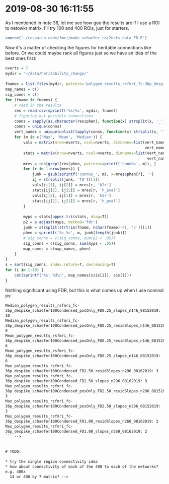 # 2019-08-30 16:11:55

As I mentioned in note 36, let me see how goo the results are if I use a ROI to
netowkr matrix. I'll try 100 and 400 ROIs, just for starters.

```R
source('~/research_code/fmri/make_schaefer_roi2nets_data_FD.R')
```

<!-- # 2019-08-16 11:18:26

And let's make sure that residualizing the connections before taking the slope takes
care of all associations with FD:

```r
a = read.csv('~/data/heritability_change/rsfmri_fc-36p_despike_schaefer100Condensed_posOnly_FD0.25_slopes_n146_08152019.csv')
mycols = colnames(a)[grepl(colnames(a), pattern='connMedian')]
ar = read.csv('~/data/heritability_change/rsfmri_fc-36p_despike_schaefer100Condensed_posOnly_FD0.25_residSlopes_n146_08152019.csv')
ps = sapply(mycols, function(x) cor.test(a$qc, a[, x], method='spearman')$p.value)
sum(ps<.05)
[1] 28
ps2 = p.adjust(ps, method='fdr')
sum(ps2<.05)
[1] 28
ps = sapply(mycols, function(x) cor.test(ar$qc, ar[, x], method='spearman')$p.value)
sum(ps<.05)
[1] 0
idx = grepl(colnames(ar), pattern='conn')
write.table(colnames(ar)[idx],
            file='~/data/heritability_change/condensed_schaefer100_conns.txt',
            col.names=F, row.names=F, quote=F)
```

OK, let's see if there is any heritability in the condensed matrices.

```bash
# desktop
# remove the double quotes from the files otherwise SOLAR can't run
cd ~/data/heritability_change/
for f in `/bin/ls rsfmri_fc-36p_despike_schaefer100Condensed*08152019.csv`; do
    sed -i -e "s/\"//g" $f;
done
```

This should take too long to run, so we can do it in the desktop or even
interactively:

```bash
cd ~/data/heritability_change/
rm swarm.sch100c
for f in `/bin/ls rsfmri_fc-36p_despike_schaefer100Condensed*081?2019.csv`; do
    phen=`echo $f | sed "s/\.csv//"`;
    echo "bash ~/research_code/run_solar_parallel.sh $phen " \
        "~/data/heritability_change/condensed_schaefer100_conns.txt" >> swarm.sch100c;
done
# these run quite fast, so I can just run it all here:
bash swarm.sch100c
```

And collect everything:

```bash
cd ~/data/tmp;
for f in `/bin/ls ~/data/heritability_change/rsfmri_fc-36p_despike_schaefer100Condensed*081?2019.csv`; do
    pheno=`echo $f | sed "s/\.csv//" | cut -d"/" -f 6`;
    echo "Working on $pheno";
    cd $pheno;
    tar -zxf *tgz;
    echo "  Compiling...";
    python ~/research_code/compile_solar_multivar_results.py $pheno;
    echo "  Cleaning up...";
    rm conn*;
    cd ..;
done
```

Now it's a matter of checking the figures for heritable connections like before.
Or we could maybe rank all figures just so we have an idea of the best ones
first:

```r
nverts = 7
mydir = '~/data/heritability_change/'

fnames = list.files(mydir, pattern='polygen_results_rsfmri_fc-36p_despike_schaefer100C.*lopes.*\\.csv')
map_names = c()
sig_conns = c()
for (fname in fnames) {
    # read in the results
    res = read.csv(sprintf('%s/%s', mydir, fname))
    # figuring out possible connections
    conns = sapply(as.character(res$phen), function(x) strsplit(x, '_')[[1]][2])
    conns = unique(conns)
    vert_names = unique(unlist(lapply(conns, function(x) strsplit(x, 'TO')[[1]])))
    for (m in c('Max', 'Mean', 'Median')) {
        vals = matrix(nrow=nverts, ncol=nverts, dimnames=list(vert_names,
                                                              vert_names))
        stats = matrix(nrow=nverts, ncol=nverts, dimnames=list(vert_names,
                                                               vert_names))
        mres = res[grepl(res$phen, pattern=sprintf('conn%s', m)), ]
        for (r in 1:nrow(mres)) {
            junk = gsub(sprintf('conn%s_', m), x=mres$phen[r], '')
            ij = strsplit(junk, 'TO')[[1]]
            vals[ij[1], ij[2]] = mres[r, 'h2r']
            stats[ij[1], ij[2]] = mres[r, 'h_pval']
            vals[ij[2], ij[1]] = mres[r, 'h2r']
            stats[ij[2], ij[1]] = mres[r, 'h_pval']
        }

        myps = stats[upper.tri(stats, diag=T)]
        p2 = p.adjust(myps, method='fdr')
        junk = strsplit(strtrim(fname, nchar(fname)-4), '/')[[1]]
        phen = sprintf('%s_%s', m, junk[length(junk)])
        # sig_conns = c(sig_conns, sum(p2 < .05))
        sig_conns = c(sig_conns, sum(myps < .05))
        map_names = c(map_names, phen)
    }
}
s = sort(sig_conns, index.return=T, decreasing=T)
for (i in 1:10) {
    cat(sprintf('%s: %d\n', map_names[s$ix[i]], s$x[i]))
}
```

Nothing significant using FDR, but this is what comes up when I use nominal ps:

```
Median_polygen_results_rsfmri_fc-36p_despike_schaefer100Condensed_posOnly_FD0.25_slopes_n146_08152019: 10
Median_polygen_results_rsfmri_fc-36p_despike_schaefer100Condensed_posOnly_FD0.25_residSlopes_n146_08152019: 9
Mean_polygen_results_rsfmri_fc-36p_despike_schaefer100Condensed_posOnly_FD0.25_residSlopes_n146_08152019: 6
Mean_polygen_results_rsfmri_fc-36p_despike_schaefer100Condensed_posOnly_FD0.25_slopes_n146_08152019: 6
Max_polygen_results_rsfmri_fc-36p_despike_schaefer100Condensed_FD2.50_residSlopes_n296_08162019: 3
Max_polygen_results_rsfmri_fc-36p_despike_schaefer100Condensed_FD2.50_slopes_n296_08162019: 3
Max_polygen_results_rsfmri_fc-36p_despike_schaefer100Condensed_posOnly_FD2.50_residSlopes_n296_08152019: 3
Max_polygen_results_rsfmri_fc-36p_despike_schaefer100Condensed_posOnly_FD2.50_slopes_n296_08152019: 3
Max_polygen_results_rsfmri_fc-36p_despike_schaefer100Condensed_FD1.00_residSlopes_n260_08162019: 2
Max_polygen_results_rsfmri_fc-36p_despike_schaefer100Condensed_FD1.00_slopes_n260_08162019: 2
```

OK, so let's check how the pictures look:

```r
#desktop
nverts = 7
mydir = '~/data/heritability_change/'
library(corrplot)

fnames = list.files(mydir, pattern='polygen_results_rsfmri_fc-36p_despike_schaefer100C.*lopes.*\\.csv')
for (fname in fnames) {
    # read in the results
    cat(sprintf('Reading in %s\n', fname))
    res = read.csv(sprintf('%s/%s', mydir, fname))
    # figuring out possible connections
    conns = sapply(as.character(res$phen), function(x) strsplit(x, '_')[[1]][2])
    conns = unique(conns)
    vert_names = unique(unlist(lapply(conns, function(x) strsplit(x, 'TO')[[1]])))
    for (m in c('Max', 'Mean', 'Median')) {
        vals = matrix(nrow=nverts, ncol=nverts, dimnames=list(vert_names,
                                                              vert_names))
        stats = matrix(nrow=nverts, ncol=nverts, dimnames=list(vert_names,
                                                               vert_names))
        mres = res[grepl(res$phen, pattern=sprintf('conn%s', m)), ]
        for (r in 1:nrow(mres)) {
            junk = gsub(sprintf('conn%s_', m), x=mres$phen[r], '')
            ij = strsplit(junk, 'TO')[[1]]
            vals[ij[1], ij[2]] = mres[r, 'h2r']
            stats[ij[1], ij[2]] = mres[r, 'h_pval']
            vals[ij[2], ij[1]] = mres[r, 'h2r']
            stats[ij[2], ij[1]] = mres[r, 'h_pval']
        }
        # plotting
        junk = strsplit(strtrim(fname, nchar(fname)-4), '/')[[1]]
        phen = sprintf('%s_%s', m, junk[length(junk)])
        pdf(sprintf('~/tmp/%s.pdf', phen))
        corrplot(vals, type="upper", method='color', diag=T,
                p.mat = stats, sig.level = .05, insig = "blank", is.corr=F, tl.cex=.8)
        title(phen, cex.main=.8)
        dev.off()
    }
}
```

No, unfortunately it's all like this:

![](images/2019-08-16-14-11-38.png)

So, somatomotor dominating everything, even thought I have removed QC slope
already. Maybe it's real, just not that interesting. 

## Single region connectivity?

What if I used the 400 schaefer parcellation and calculated overall connectivity
for each region? Maybe that would survive FDR? Then we could go stepwise to
check what regions are connected to a particular node.

```R
source('~/research_code/fmri/make_schaefer_collapsed_data_FD.R')
```

# 2019-08-19 11:13:01

OK, let's see then if any of these overall connections is heritable:

```bash
# desktop
# remove the double quotes from the files otherwise SOLAR can't run
cd ~/data/heritability_change/
for f in `/bin/ls rsfmri_fc-36p_despike_schaefer100Collapsed*08192019.csv`; do
    sed -i -e "s/\"//g" $f;
done
```

This should take too long to run, so we can do it in the desktop or even
interactively:

```bash
cd ~/data/heritability_change/
rm swarm.sch100col
for f in `/bin/ls rsfmri_fc-36p_despike_schaefer100Collapsed*08192019.csv`; do
    phen=`echo $f | sed "s/\.csv//"`;
    echo "bash ~/research_code/run_solar_parallel.sh $phen " \
        "~/data/heritability_change/collapsed_schaefer100_conns.txt" >> swarm.sch100col;
done
# these run quite fast, so I can just run it all here:
module load solar
bash swarm.sch100col
```

And collect everything:

<!-- ```bash
cd ~/data/tmp;
for f in `/bin/ls ~/data/heritability_change/rsfmri_fc-36p_despike_schaefer100Condensed*081?2019.csv`; do
    pheno=`echo $f | sed "s/\.csv//" | cut -d"/" -f 6`;
    echo "Working on $pheno";
    cd $pheno;
    tar -zxf *tgz;
    echo "  Compiling...";
    python ~/research_code/compile_solar_multivar_results.py $pheno;
    echo "  Cleaning up...";
    rm conn*;
    cd ..;
done
``` -->

Now it's a matter of checking the figures for heritable connections like before.
Or we could maybe rank all figures just so we have an idea of the best ones
first:

```r
nverts = 7
mydir = '~/data/heritability_change/'

fnames = list.files(mydir, pattern='polygen_results_rsfmri_fc-36p_despike_schaefer100C.*lopes.*\\.csv')
map_names = c()
sig_conns = c()
for (fname in fnames) {
    # read in the results
    res = read.csv(sprintf('%s/%s', mydir, fname))
    # figuring out possible connections
    conns = sapply(as.character(res$phen), function(x) strsplit(x, '_')[[1]][2])
    conns = unique(conns)
    vert_names = unique(unlist(lapply(conns, function(x) strsplit(x, 'TO')[[1]])))
    for (m in c('Max', 'Mean', 'Median')) {
        vals = matrix(nrow=nverts, ncol=nverts, dimnames=list(vert_names,
                                                              vert_names))
        stats = matrix(nrow=nverts, ncol=nverts, dimnames=list(vert_names,
                                                               vert_names))
        mres = res[grepl(res$phen, pattern=sprintf('conn%s', m)), ]
        for (r in 1:nrow(mres)) {
            junk = gsub(sprintf('conn%s_', m), x=mres$phen[r], '')
            ij = strsplit(junk, 'TO')[[1]]
            vals[ij[1], ij[2]] = mres[r, 'h2r']
            stats[ij[1], ij[2]] = mres[r, 'h_pval']
            vals[ij[2], ij[1]] = mres[r, 'h2r']
            stats[ij[2], ij[1]] = mres[r, 'h_pval']
        }

        myps = stats[upper.tri(stats, diag=T)]
        p2 = p.adjust(myps, method='fdr')
        junk = strsplit(strtrim(fname, nchar(fname)-4), '/')[[1]]
        phen = sprintf('%s_%s', m, junk[length(junk)])
        # sig_conns = c(sig_conns, sum(p2 < .05))
        sig_conns = c(sig_conns, sum(myps < .05))
        map_names = c(map_names, phen)
    }
}
s = sort(sig_conns, index.return=T, decreasing=T)
for (i in 1:10) {
    cat(sprintf('%s: %d\n', map_names[s$ix[i]], s$x[i]))
}
```

Nothing significant using FDR, but this is what comes up when I use nominal ps:

```
Median_polygen_results_rsfmri_fc-36p_despike_schaefer100Condensed_posOnly_FD0.25_slopes_n146_08152019: 10
Median_polygen_results_rsfmri_fc-36p_despike_schaefer100Condensed_posOnly_FD0.25_residSlopes_n146_08152019: 9
Mean_polygen_results_rsfmri_fc-36p_despike_schaefer100Condensed_posOnly_FD0.25_residSlopes_n146_08152019: 6
Mean_polygen_results_rsfmri_fc-36p_despike_schaefer100Condensed_posOnly_FD0.25_slopes_n146_08152019: 6
Max_polygen_results_rsfmri_fc-36p_despike_schaefer100Condensed_FD2.50_residSlopes_n296_08162019: 3
Max_polygen_results_rsfmri_fc-36p_despike_schaefer100Condensed_FD2.50_slopes_n296_08162019: 3
Max_polygen_results_rsfmri_fc-36p_despike_schaefer100Condensed_posOnly_FD2.50_residSlopes_n296_08152019: 3
Max_polygen_results_rsfmri_fc-36p_despike_schaefer100Condensed_posOnly_FD2.50_slopes_n296_08152019: 3
Max_polygen_results_rsfmri_fc-36p_despike_schaefer100Condensed_FD1.00_residSlopes_n260_08162019: 2
Max_polygen_results_rsfmri_fc-36p_despike_schaefer100Condensed_FD1.00_slopes_n260_08162019: 2
``` -->


# TODO:

* try the single region connectivity idea
* how about connectivity of each of the 400 to each of the networks? e.g. 400x
  14 or 400 by 7 matrix? -->